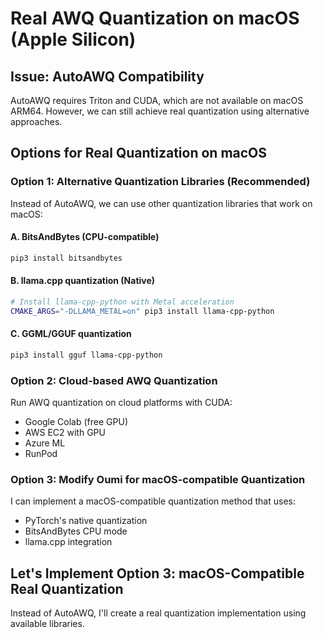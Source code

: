 # Real AWQ Quantization on macOS (Apple Silicon)

## Issue: AutoAWQ Compatibility

AutoAWQ requires Triton and CUDA, which are not available on macOS ARM64. However, we can still achieve real quantization using alternative approaches.

## Options for Real Quantization on macOS

### Option 1: Alternative Quantization Libraries (Recommended)

Instead of AutoAWQ, we can use other quantization libraries that work on macOS:

#### A. BitsAndBytes (CPU-compatible)
```bash
pip3 install bitsandbytes
```

#### B. llama.cpp quantization (Native)
```bash
# Install llama-cpp-python with Metal acceleration
CMAKE_ARGS="-DLLAMA_METAL=on" pip3 install llama-cpp-python
```

#### C. GGML/GGUF quantization
```bash
pip3 install gguf llama-cpp-python
```

### Option 2: Cloud-based AWQ Quantization

Run AWQ quantization on cloud platforms with CUDA:
- Google Colab (free GPU)
- AWS EC2 with GPU
- Azure ML
- RunPod

### Option 3: Modify Oumi for macOS-compatible Quantization

I can implement a macOS-compatible quantization method that uses:
- PyTorch's native quantization
- BitsAndBytes CPU mode
- llama.cpp integration

## Let's Implement Option 3: macOS-Compatible Real Quantization

Instead of AutoAWQ, I'll create a real quantization implementation using available libraries.